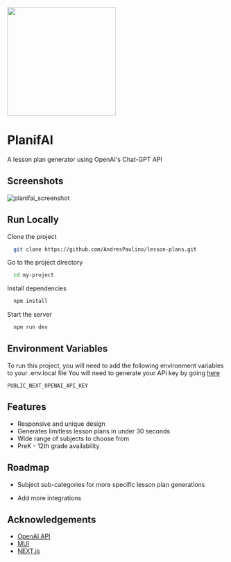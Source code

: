 
<img src="https://user-images.githubusercontent.com/93609044/211965435-113fd3bc-02e6-4e1d-8d4c-fb8a941a6103.png" width="250">


# PlanifAI

A lesson plan generator using OpenAI's Chat-GPT API


## Screenshots

![planifai_screenshot](https://user-images.githubusercontent.com/93609044/211965569-55d15b13-ea38-4fc7-b11f-1a56e0151653.png)


## Run Locally

Clone the project

```bash
  git clone https://github.com/AndresPaulino/lesson-plans.git
```

Go to the project directory

```bash
  cd my-project
```

Install dependencies

```bash
  npm install
```

Start the server

```bash
  npm run dev
```


## Environment Variables

To run this project, you will need to add the following environment variables to your .env.local file
You will need to generate your API key 
by going [here](https://openai.com/api/)

`PUBLIC_NEXT_OPENAI_API_KEY`


## Features

- Responsive and unique design
- Generates limitless lesson plans in under 30 seconds
- Wide range of subjects to choose from
- PreK - 12th grade availability


## Roadmap

- Subject sub-categories for more specific lesson plan generations

- Add more integrations


## Acknowledgements

 - [OpenAI API](https://openai.com/api/)
 - [MUI](https://mui.com/)
 - [NEXT.js](https://nextjs.org/)

